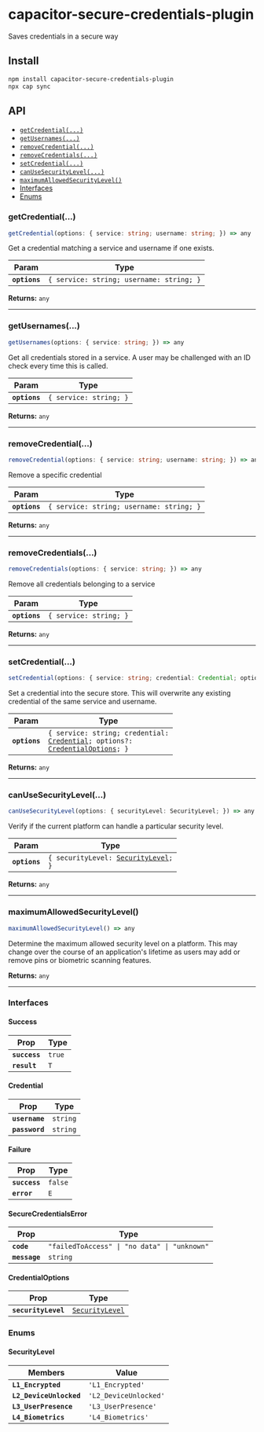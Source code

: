 # capacitor-secure-credentials-plugin

Saves credentials in a secure way

## Install

```bash
npm install capacitor-secure-credentials-plugin
npx cap sync
```

## API

<docgen-index>

* [`getCredential(...)`](#getcredential)
* [`getUsernames(...)`](#getusernames)
* [`removeCredential(...)`](#removecredential)
* [`removeCredentials(...)`](#removecredentials)
* [`setCredential(...)`](#setcredential)
* [`canUseSecurityLevel(...)`](#canusesecuritylevel)
* [`maximumAllowedSecurityLevel()`](#maximumallowedsecuritylevel)
* [Interfaces](#interfaces)
* [Enums](#enums)

</docgen-index>

<docgen-api>
<!--Update the source file JSDoc comments and rerun docgen to update the docs below-->

### getCredential(...)

```typescript
getCredential(options: { service: string; username: string; }) => any
```

Get a credential matching a service and username if one exists.

| Param         | Type                                                |
| ------------- | --------------------------------------------------- |
| **`options`** | <code>{ service: string; username: string; }</code> |

**Returns:** <code>any</code>

--------------------


### getUsernames(...)

```typescript
getUsernames(options: { service: string; }) => any
```

Get all credentials stored in a service. 
A user may be challenged with an ID check every time this is called.

| Param         | Type                              |
| ------------- | --------------------------------- |
| **`options`** | <code>{ service: string; }</code> |

**Returns:** <code>any</code>

--------------------


### removeCredential(...)

```typescript
removeCredential(options: { service: string; username: string; }) => any
```

Remove a specific credential

| Param         | Type                                                |
| ------------- | --------------------------------------------------- |
| **`options`** | <code>{ service: string; username: string; }</code> |

**Returns:** <code>any</code>

--------------------


### removeCredentials(...)

```typescript
removeCredentials(options: { service: string; }) => any
```

Remove all credentials belonging to a service

| Param         | Type                              |
| ------------- | --------------------------------- |
| **`options`** | <code>{ service: string; }</code> |

**Returns:** <code>any</code>

--------------------


### setCredential(...)

```typescript
setCredential(options: { service: string; credential: Credential; options?: CredentialOptions; }) => any
```

Set a credential into the secure store. This will overwrite any existing credential of the same service and username.

| Param         | Type                                                                                                                                              |
| ------------- | ------------------------------------------------------------------------------------------------------------------------------------------------- |
| **`options`** | <code>{ service: string; credential: <a href="#credential">Credential</a>; options?: <a href="#credentialoptions">CredentialOptions</a>; }</code> |

**Returns:** <code>any</code>

--------------------


### canUseSecurityLevel(...)

```typescript
canUseSecurityLevel(options: { securityLevel: SecurityLevel; }) => any
```

Verify if the current platform can handle a particular security level.

| Param         | Type                                                                        |
| ------------- | --------------------------------------------------------------------------- |
| **`options`** | <code>{ securityLevel: <a href="#securitylevel">SecurityLevel</a>; }</code> |

**Returns:** <code>any</code>

--------------------


### maximumAllowedSecurityLevel()

```typescript
maximumAllowedSecurityLevel() => any
```

Determine the maximum allowed security level on a platform.
This may change over the course of an application's lifetime as users may add or remove pins or biometric scanning features.

**Returns:** <code>any</code>

--------------------


### Interfaces


#### Success

| Prop          | Type              |
| ------------- | ----------------- |
| **`success`** | <code>true</code> |
| **`result`**  | <code>T</code>    |


#### Credential

| Prop           | Type                |
| -------------- | ------------------- |
| **`username`** | <code>string</code> |
| **`password`** | <code>string</code> |


#### Failure

| Prop          | Type               |
| ------------- | ------------------ |
| **`success`** | <code>false</code> |
| **`error`**   | <code>E</code>     |


#### SecureCredentialsError

| Prop          | Type                                                    |
| ------------- | ------------------------------------------------------- |
| **`code`**    | <code>"failedToAccess" \| "no data" \| "unknown"</code> |
| **`message`** | <code>string</code>                                     |


#### CredentialOptions

| Prop                | Type                                                    |
| ------------------- | ------------------------------------------------------- |
| **`securityLevel`** | <code><a href="#securitylevel">SecurityLevel</a></code> |


### Enums


#### SecurityLevel

| Members                 | Value                            |
| ----------------------- | -------------------------------- |
| **`L1_Encrypted`**      | <code>'L1_Encrypted'</code>      |
| **`L2_DeviceUnlocked`** | <code>'L2_DeviceUnlocked'</code> |
| **`L3_UserPresence`**   | <code>'L3_UserPresence'</code>   |
| **`L4_Biometrics`**     | <code>'L4_Biometrics'</code>     |

</docgen-api>
